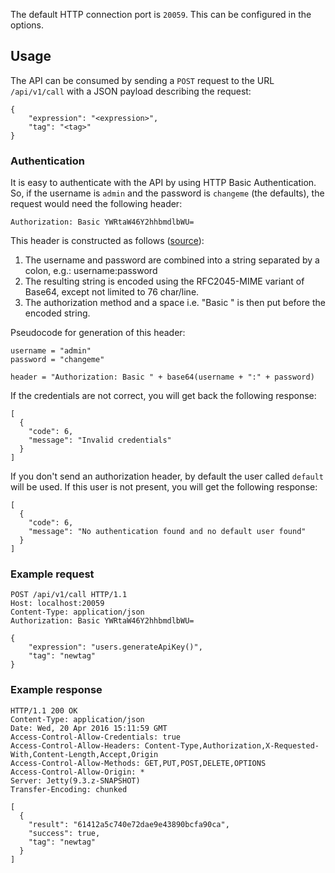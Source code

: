 The default HTTP connection port is `20059`. This can be configured in the options.

## Usage
The API can be consumed by sending a `POST` request to the URL `/api/v1/call` with a JSON payload describing the request:
```
{
    "expression": "<expression>",
    "tag": "<tag>"
}
```

### Authentication
It is easy to authenticate with the API by using HTTP Basic Authentication. So, if the username is `admin` and the
password is `changeme` (the defaults), the request would need the following header:
```
Authorization: Basic YWRtaW46Y2hhbmdlbWU=
```

This header is constructed as follows ([source](https://en.wikipedia.org/wiki/Basic_access_authentication#Client_side)):

1. The username and password are combined into a string separated by a colon, e.g.: username:password
2. The resulting string is encoded using the RFC2045-MIME variant of Base64, except not limited to 76 char/line.
3. The authorization method and a space i.e. "Basic " is then put before the encoded string.

Pseudocode for generation of this header:
```
username = "admin"
password = "changeme"

header = "Authorization: Basic " + base64(username + ":" + password)
```

If the credentials are not correct, you will get back the following response:
```
[
  {
    "code": 6,
    "message": "Invalid credentials"
  }
]
```

If you don't send an authorization header, by default the user called `default` will be used. If this user is not
present, you will get the following response:
```
[
  {
    "code": 6,
    "message": "No authentication found and no default user found"
  }
]
```

### Example request
```
POST /api/v1/call HTTP/1.1
Host: localhost:20059
Content-Type: application/json
Authorization: Basic YWRtaW46Y2hhbmdlbWU=

{
    "expression": "users.generateApiKey()",
    "tag": "newtag"
}
```

### Example response
```
HTTP/1.1 200 OK
Content-Type: application/json
Date: Wed, 20 Apr 2016 15:11:59 GMT
Access-Control-Allow-Credentials: true
Access-Control-Allow-Headers: Content-Type,Authorization,X-Requested-With,Content-Length,Accept,Origin
Access-Control-Allow-Methods: GET,PUT,POST,DELETE,OPTIONS
Access-Control-Allow-Origin: *
Server: Jetty(9.3.z-SNAPSHOT)
Transfer-Encoding: chunked

[
  {
    "result": "61412a5c740e72dae9e43890bcfa90ca",
    "success": true,
    "tag": "newtag"
  }
]
```
